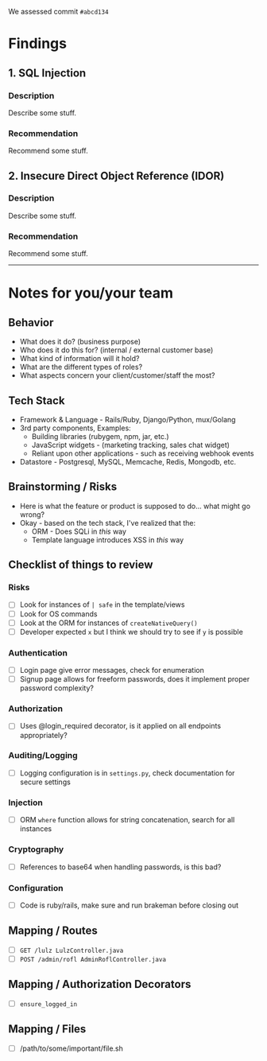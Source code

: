We assessed commit `#abcd134`

# Findings

## 1. SQL Injection

### Description

Describe some stuff.

### Recommendation

Recommend some stuff.

## 2. Insecure Direct Object Reference (IDOR)

### Description

Describe some stuff.

### Recommendation

Recommend some stuff.

---

# Notes for you/your team

## Behavior

* What does it do? (business purpose)
* Who does it do this for? (internal / external customer base)
* What kind of information will it hold?
* What are the different types of roles?
* What aspects concern your client/customer/staff the most?

## Tech Stack

* Framework & Language - Rails/Ruby, Django/Python, mux/Golang
* 3rd party components, Examples:
  * Building libraries (rubygem, npm, jar, etc.)
  * JavaScript widgets - (marketing tracking, sales chat widget)
  * Reliant upon other applications - such as receiving webhook events
* Datastore - Postgresql, MySQL, Memcache, Redis, Mongodb, etc.


## Brainstorming / Risks

* Here is what the feature or product is supposed to do... what might go wrong?
* Okay - based on the tech stack, I've realized that the:
  * ORM - Does SQLi in _this_ way
  * Template language introduces XSS in _this_ way

## Checklist of things to review

### Risks
- [ ] Look for instances of `| safe` in the template/views
- [ ] Look for OS commands
- [ ] Look at the ORM for instances of `createNativeQuery()`
- [ ] Developer expected `x` but I think we should try to see if `y` is possible

### Authentication
- [ ] Login page give error messages, check for enumeration
- [ ] Signup page allows for freeform passwords, does it implement proper password complexity?

### Authorization
- [ ] Uses @login_required decorator, is it applied on all endpoints appropriately?

### Auditing/Logging
- [ ] Logging configuration is in `settings.py`, check documentation for secure settings

### Injection
- [ ] ORM `where` function allows for string concatenation, search for all instances

### Cryptography
- [ ] References to base64 when handling passwords, is this bad?

### Configuration
- [ ] Code is ruby/rails, make sure and run brakeman before closing out

## Mapping / Routes

- [ ] `GET /lulz LulzController.java`
- [ ] `POST /admin/rofl AdminRoflController.java`

## Mapping / Authorization Decorators

- [ ] `ensure_logged_in`

## Mapping / Files

- [ ] /path/to/some/important/file.sh
